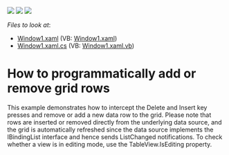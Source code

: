<!-- default badges list -->
![](https://img.shields.io/endpoint?url=https://codecentral.devexpress.com/api/v1/VersionRange/128652333/10.1.4%2B)
[![](https://img.shields.io/badge/Open_in_DevExpress_Support_Center-FF7200?style=flat-square&logo=DevExpress&logoColor=white)](https://supportcenter.devexpress.com/ticket/details/E1349)
[![](https://img.shields.io/badge/📖_How_to_use_DevExpress_Examples-e9f6fc?style=flat-square)](https://docs.devexpress.com/GeneralInformation/403183)
<!-- default badges end -->
<!-- default file list -->
*Files to look at*:

* [Window1.xaml](./CS/AddDeleteRow/Window1.xaml) (VB: [Window1.xaml](./VB/AddDeleteRow/Window1.xaml))
* [Window1.xaml.cs](./CS/AddDeleteRow/Window1.xaml.cs) (VB: [Window1.xaml.vb](./VB/AddDeleteRow/Window1.xaml.vb))
<!-- default file list end -->
# How to programmatically add or remove grid rows


<p>This example demonstrates how to intercept the Delete and Insert key presses and remove or add a new data row to the grid. Please note that rows are inserted or removed directly from the underlying data source, and the grid is automatically refreshed since the data source implements the IBindingList interface and hence sends ListChanged notifications. To check whether a view is in editing mode, use the TableView.IsEditing property.</p>

<br/>


